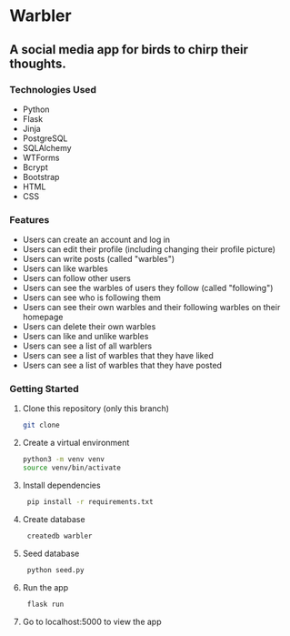 # Warbler

## A social media app for birds to chirp their thoughts.

### Technologies Used

- Python
- Flask
- Jinja
- PostgreSQL
- SQLAlchemy
- WTForms
- Bcrypt
- Bootstrap
- HTML
- CSS

### Features

- Users can create an account and log in
- Users can edit their profile (including changing their profile picture)
- Users can write posts (called "warbles")
- Users can like warbles
- Users can follow other users
- Users can see the warbles of users they follow (called "following")
- Users can see who is following them
- Users can see their own warbles and their following warbles on their homepage
- Users can delete their own warbles
- Users can like and unlike warbles
- Users can see a list of all warblers
- Users can see a list of warbles that they have liked
- Users can see a list of warbles that they have posted

### Getting Started

1. Clone this repository (only this branch)

   ```bash
   git clone
   ```

2. Create a virtual environment

   ```bash
   python3 -m venv venv
   source venv/bin/activate
   ```

3. Install dependencies

   ```bash
    pip install -r requirements.txt
   ```

4. Create database

   ```bash
    createdb warbler
   ```

5. Seed database

   ```bash
    python seed.py
   ```

6. Run the app

   ```bash
    flask run
   ```

7. Go to localhost:5000 to view the app
